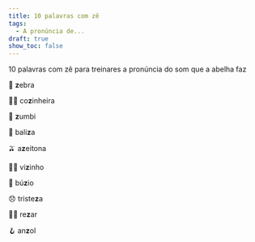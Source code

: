 ```yaml
---
title: 10 palavras com zê
tags:
  - A pronúncia de...
draft: true
show_toc: false
---
```

10 palavras com zê para treinares a pronúncia do som que a abelha faz 

<e-moji> 🦓 </e-moji> <b>z</b>ebra

<e-moji> 👩‍🍳 </e-moji> co<b>z</b>inheira

<e-moji> 🧟 </e-moji> <b>z</b>umbi

<e-moji> 🥅 </e-moji> bali<b>z</b>a

<e-moji> 🫒 </e-moji> a<b>z</b>eitona

<e-moji> 🙋‍♂️ </e-moji> vi<b>z</b>inho

<e-moji> 🐚 </e-moji> bú<b>z</b>io

<e-moji> 😞 </e-moji> triste<b>z</b>a 

<e-moji> 🙏🏼 </e-moji> re<b>z</b>ar 

<e-moji> 🪝 </e-moji> an<b>z</b>ol
